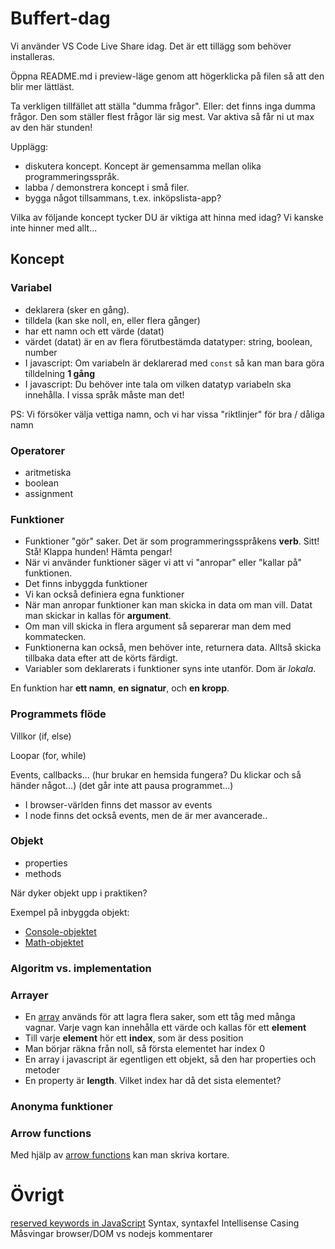 # Buffert-dag

Vi använder VS Code Live Share idag. Det är ett tillägg som behöver installeras.

Öppna README.md i preview-läge genom att högerklicka på filen så att den blir mer lättläst.

Ta verkligen tillfället att ställa "dumma frågor". Eller: det finns inga dumma frågor. Den som ställer flest frågor lär sig mest. Var aktiva så får ni ut max av den här stunden!

Upplägg:
- diskutera koncept. Koncept är gemensamma mellan olika programmeringsspråk.
- labba / demonstrera koncept i små filer.
- bygga något tillsammans, t.ex. inköpslista-app?

Vilka av följande koncept tycker DU är viktiga att hinna med idag? Vi kanske inte hinner med allt...

## Koncept

### Variabel
- deklarera (sker en gång).
- tilldela (kan ske noll, en, eller flera gånger)
- har ett namn och ett värde (datat)
- värdet (datat) är en av flera förutbestämda datatyper: string, boolean, number
- I javascript: Om variabeln är deklarerad med `const` så kan man bara göra tilldelning **1 gång**
- I javascript: Du behöver inte tala om vilken datatyp variabeln ska innehålla. I vissa språk måste man det!

PS: Vi försöker välja vettiga namn, och vi har vissa "riktlinjer" för bra / dåliga namn

### Operatorer
- aritmetiska
- boolean
- assignment

### Funktioner
- Funktioner "gör" saker. Det är som programmeringsspråkens **verb**. Sitt! Stå! Klappa hunden! Hämta pengar!
- När vi använder funktioner säger vi att vi "anropar" eller "kallar på" funktionen.
- Det finns inbyggda funktioner
- Vi kan också definiera egna funktioner
- När man anropar funktioner kan man skicka in data om man vill. Datat man skickar in kallas för **argument**.
- Om man vill skicka in flera argument så separerar man dem med kommatecken.
- Funktionerna kan också, men behöver inte, returnera data. Alltså skicka tillbaka data efter att de körts färdigt.
- Variabler som deklarerats i funktioner syns inte utanför. Dom är *lokala*.

En funktion har **ett namn**, **en signatur**, och **en kropp**.

### Programmets flöde

Villkor (if, else)

Loopar (for, while)

Events, callbacks... (hur brukar en hemsida fungera? Du klickar och så händer något...)
(det går inte att pausa programmet...)
- I browser-världen finns det massor av events
- I node finns det också events, men de är mer avancerade..

### Objekt
- properties
- methods

När dyker objekt upp i praktiken?

Exempel på inbyggda objekt:
- [Console-objektet](https://www.w3schools.com/jsref/obj_console.asp)
- [Math-objektet](https://www.w3schools.com/js/js_math.asp)

### Algoritm vs. implementation

### Arrayer
- En [array](https://www.w3schools.com/js/js_arrays.asp) används för att lagra flera saker, som ett tåg med många vagnar. Varje vagn kan innehålla ett värde och kallas för ett **element**
- Till varje **element** hör ett **index**, som är dess position
- Man börjar räkna från noll, så första elementet har index 0
- En array i javascript är egentligen ett objekt, så den har properties och metoder
- En property är **length**. Vilket index har då det sista elementet?

### Anonyma funktioner

### Arrow functions

Med hjälp av [arrow functions](https://www.w3schools.com/js/js_arrow_function.asp) kan man skriva kortare.

# Övrigt

[reserved keywords in JavaScript](https://www.w3schools.com/js/js_reserved.asp)
Syntax, syntaxfel
Intellisense
Casing
Måsvingar
browser/DOM vs nodejs
kommentarer
